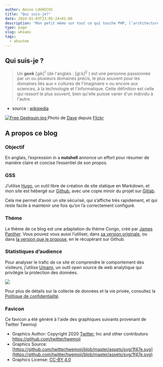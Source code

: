 ```yaml
---
author: Amine LOUHICHI
title: "Qui suis-je?"
date: 2024-01-03T23:05:24+01:00
description: "Mon petit mémo sur tout ce qui touche PHP, l’architecture applicative et l’administration système GNU/Linux 🐧"
type: page
slug: whoami
tags:
  - aboutme
---
```


## Qui suis-je ?

> Un **geek** [ɡik]<sup>1</sup> (de l'anglais : [ɡiːk]<sup>2</sup> ) est une personne passionnée par un ou plusieurs
domaines précis, le plus souvent pour les domaines liés aux « cultures de l'imaginaire » ou encore aux sciences, à la
 technologie et l'informatique.
Cette définition est celle qui ressort le plus souvent, bien qu'elle puisse varier d'un individu à l'autre.
- source : [wikipedia](https://fr.wikipedia.org/wiki/Geek)

<p class="text-center">
<a href="https://commons.wikimedia.org/wiki/File:Free_Geekguin.jpg#/media/Fichier:Free_Geekguin.jpg">
    <img src="https://upload.wikimedia.org/wikipedia/commons/b/b1/Free_Geekguin.jpg" alt="Free Geekguin.jpg">
</a>
Photo de <a rel="nofollow" class="external text" href="https://www.flickr.com/people/uncleweed/">Dave</a> depuis <a rel="nofollow" class="external text" href="https://www.flickr.com/photos/56205607@N00/1804210839">Flickr</a>
</p>



## A propos ce blog

### Objectif

En anglais, l’expression in a **nutshell** annonce un effort pour résumer de manière claire et concise l’essentiel de son propos.

### GSS
J’utilise [Hugo](https://gohugo.io/), un outil libre de création de site statique en Markdown, et mon site est
hébergé sur [Github](https://github.com), avec une copie miroir du projet sur [Gitlab](https://gitlab.com/aminelch/amine.io).

Cela me permet d’avoir un site sécurisé, qui s’affiche très rapidement, et qui reste facile à maintenir une fois
qu’on l’a correctement configuré.

### Théme
Le thème de ce blog est une adaptation du thème Congo, créé par [James Panther](https://jamespanther.com/). Vous pouvez vous aussi l’utiliser, dans
 [sa version originale](https://github.com/jpanther/congo), ou dans [la version que je propose](https://gihub.com/aminelch/aminelch.github.io), en le récupérant sur Github.

### Statistiques d’audience

Pour analyser le trafic de ce site et comprendre le comportement des visiteurs, j’utilise [Umami](https://umami.is), un outil open source de web analytique qui privilégie la protection des données.

<img src="https://media4.giphy.com/media/v1.Y2lkPTc5MGI3NjExNDZxMjJoOXByZXV0bzdjbzBrODRuZTQ3bDB4bGwyaGN6d2YyeGYwYyZlcD12MV9pbnRlcm5hbF9naWZfYnlfaWQmY3Q9Zw/FoVzfcqCDSb7zCynOp/giphy.gif">

Pour plus de détails sur la collecte de données et la vie privée, consultez la [Politique de confidentialité](/pages/privacy).

### Favicon

Ce favicon a été généré à l'aide des graphiques suivants provenant de Twitter Twemoji

- Graphics Author: Copyright 2020 [Twitter](https://github.com/twitter/twemoji/blob/master/LICENSE), Inc and other contributors https://github.com/twitter/twemoji
- Graphics Source: [https://github.com/twitter/twemoji/blob/master/assets/svg/1f47e.svg](https://github.com/twitter/twemoji/blob/master/assets/svg/1f47e.svg)
- Graphics License: [CC-BY 4.0](https://creativecommons.org/licenses/by/4.0/)
